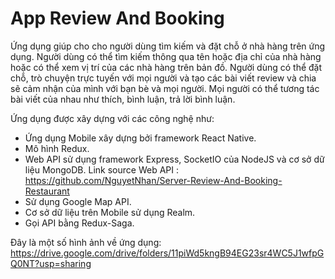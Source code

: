 # App Review And Booking

Ứng dụng giúp cho cho người dùng tìm kiếm và đặt chỗ ở nhà hàng trên ứng dụng. 
Người dùng có thể tìm kiếm thông qua tên hoặc địa chỉ của nhà hàng hoặc có thể xem vị trí của các nhà hàng trên bản đồ.
Người dùng có thể đặt chỗ, trò chuyện trực tuyến với mọi người và tạo các bài viết review và chia sẽ cảm nhận của mình với bạn bè và mọi người.
 Mọi người có thể tương tác bài viết của nhau như thích, bình luận, trả lời bình luận.
 
 Ứng dụng được xây dựng với các công nghệ như:
 - Ứng dụng Mobile xây dựng bởi framework React Native.
 - Mô hình Redux.
 - Web API sử dụng framework Express, SocketIO của NodeJS và cơ sở dữ liệu MongoDB. Link source Web API : https://github.com/NguyetNhan/Server-Review-And-Booking-Restaurant
 - Sử dụng Google Map API.
 - Cơ sở dữ liệu trên Mobile sử dụng Realm.
 - Gọi API bằng Redux-Saga.
 
 

Đây là một số hình ảnh về ứng dụng: https://drive.google.com/drive/folders/11piWd5kngB94EG23sr4WC5J1wfpGQ0NT?usp=sharing
